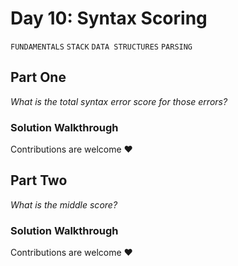 # Day 10: Syntax Scoring
`FUNDAMENTALS` `STACK` `DATA STRUCTURES` `PARSING`
## Part One
*What is the total syntax error score for those errors?*

### Solution Walkthrough
Contributions are welcome ❤️

## Part Two
*What is the middle score?*
### Solution Walkthrough
Contributions are welcome ❤️
